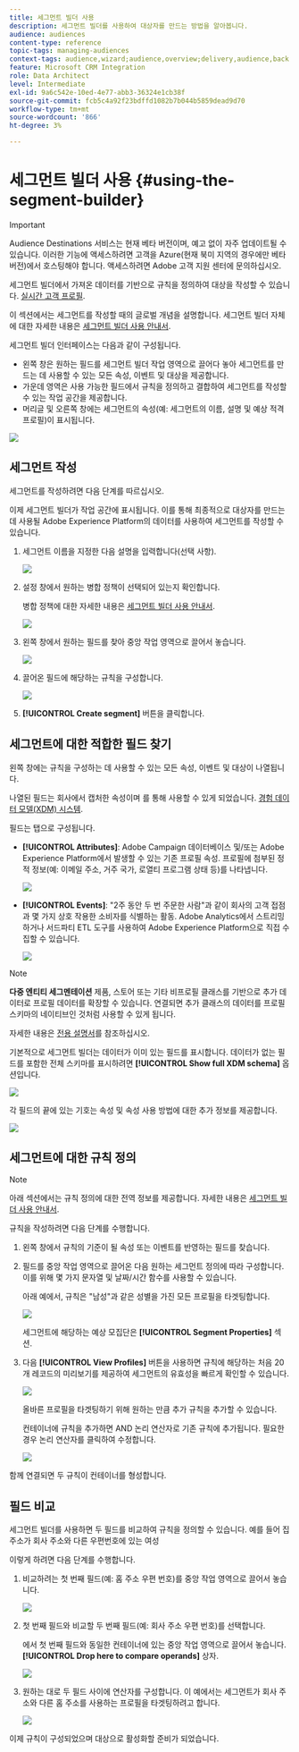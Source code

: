```yaml
---
title: 세그먼트 빌더 사용
description: 세그먼트 빌더를 사용하여 대상자를 만드는 방법을 알아봅니다.
audience: audiences
content-type: reference
topic-tags: managing-audiences
context-tags: audience,wizard;audience,overview;delivery,audience,back
feature: Microsoft CRM Integration
role: Data Architect
level: Intermediate
exl-id: 9a6c542e-10ed-4e77-abb3-36324e1cb38f
source-git-commit: fcb5c4a92f23bdffd1082b7b044b5859dead9d70
workflow-type: tm+mt
source-wordcount: '866'
ht-degree: 3%

---
```


# 세그먼트 빌더 사용 {#using-the-segment-builder}

>[!IMPORTANT]
>
>Audience Destinations 서비스는 현재 베타 버전이며, 예고 없이 자주 업데이트될 수 있습니다. 이러한 기능에 액세스하려면 고객을 Azure(현재 북미 지역의 경우에만 베타 버전)에서 호스팅해야 합니다. 액세스하려면 Adobe 고객 지원 센터에 문의하십시오.

세그먼트 빌더에서 가져온 데이터를 기반으로 규칙을 정의하여 대상을 작성할 수 있습니다. [실시간 고객 프로필](https://experienceleague.adobe.com/docs/experience-platform/profile/home.html).

이 섹션에서는 세그먼트를 작성할 때의 글로벌 개념을 설명합니다. 세그먼트 빌더 자체에 대한 자세한 내용은 [세그먼트 빌더 사용 안내서](https://experienceleague.adobe.com/docs/experience-platform/segmentation/ui/overview.html).

세그먼트 빌더 인터페이스는 다음과 같이 구성됩니다.

* 왼쪽 창은 원하는 필드를 세그먼트 빌더 작업 영역으로 끌어다 놓아 세그먼트를 만드는 데 사용할 수 있는 모든 속성, 이벤트 및 대상을 제공합니다.
* 가운데 영역은 사용 가능한 필드에서 규칙을 정의하고 결합하여 세그먼트를 작성할 수 있는 작업 공간을 제공합니다.
* 머리글 및 오른쪽 창에는 세그먼트의 속성(예: 세그먼트의 이름, 설명 및 예상 적격 프로필)이 표시됩니다.

![](assets/aep_audiences_interface.png)

## 세그먼트 작성

세그먼트를 작성하려면 다음 단계를 따르십시오.

이제 세그먼트 빌더가 작업 공간에 표시됩니다. 이를 통해 최종적으로 대상자를 만드는 데 사용될 Adobe Experience Platform의 데이터를 사용하여 세그먼트를 작성할 수 있습니다.

1. 세그먼트 이름을 지정한 다음 설명을 입력합니다(선택 사항).

   ![](assets/aep_audiences_creation_edit_name.png)

1. 설정 창에서 원하는 병합 정책이 선택되어 있는지 확인합니다.

   병합 정책에 대한 자세한 내용은 [세그먼트 빌더 사용 안내서](https://experienceleague.adobe.com/docs/experience-platform/segmentation/ui/overview.html).

   ![](assets/aep_audiences_mergepolicy.png)

1. 왼쪽 창에서 원하는 필드를 찾아 중앙 작업 영역으로 끌어서 놓습니다.

   ![](assets/aep_audiences_dragfield.png)

1. 끌어온 필드에 해당하는 규칙을 구성합니다.

   ![](assets/aep_audiences_configure_rules.png)

1. **[!UICONTROL Create segment]** 버튼을 클릭합니다.

## 세그먼트에 대한 적합한 필드 찾기

왼쪽 창에는 규칙을 구성하는 데 사용할 수 있는 모든 속성, 이벤트 및 대상이 나열됩니다.

나열된 필드는 회사에서 캡처한 속성이며 를 통해 사용할 수 있게 되었습니다. [경험 데이터 모델(XDM) 시스템](https://experienceleague.adobe.com/docs/experience-platform/xdm/home.html).

필드는 탭으로 구성됩니다.

* **[!UICONTROL Attributes]**: Adobe Campaign 데이터베이스 및/또는 Adobe Experience Platform에서 발생할 수 있는 기존 프로필 속성. 프로필에 첨부된 정적 정보(예: 이메일 주소, 거주 국가, 로열티 프로그램 상태 등)를 나타냅니다.

  ![](assets/aep_audiences_attributestab.png)

* **[!UICONTROL Events]**: &quot;2주 동안 두 번 주문한 사람&quot;과 같이 회사의 고객 접점과 몇 가지 상호 작용한 소비자를 식별하는 활동. Adobe Analytics에서 스트리밍하거나 서드파티 ETL 도구를 사용하여 Adobe Experience Platform으로 직접 수집할 수 있습니다.

  ![](assets/aep_audiences_eventstab.png)

>[!NOTE]
>
>**다중 엔티티 세그멘테이션** 제품, 스토어 또는 기타 비프로필 클래스를 기반으로 추가 데이터로 프로필 데이터를 확장할 수 있습니다. 연결되면 추가 클래스의 데이터를 프로필 스키마의 네이티브인 것처럼 사용할 수 있게 됩니다.
>
>자세한 내용은 [전용 설명서](https://experienceleague.adobe.com/docs/experience-platform/segmentation/multi-entity-segmentation.html)를 참조하십시오.

기본적으로 세그먼트 빌더는 데이터가 이미 있는 필드를 표시합니다. 데이터가 없는 필드를 포함한 전체 스키마를 표시하려면 **[!UICONTROL Show full XDM schema]** 옵션입니다.

![](assets/aep_audiences_populatedfields.png)

각 필드의 끝에 있는 기호는 속성 및 속성 사용 방법에 대한 추가 정보를 제공합니다.

![](assets/aep_audiences_isymbol.png)

## 세그먼트에 대한 규칙 정의

>[!NOTE]
>
>아래 섹션에서는 규칙 정의에 대한 전역 정보를 제공합니다. 자세한 내용은 [세그먼트 빌더 사용 안내서](https://experienceleague.adobe.com/docs/experience-platform/segmentation/ui/overview.html).

규칙을 작성하려면 다음 단계를 수행합니다.

1. 왼쪽 창에서 규칙의 기준이 될 속성 또는 이벤트를 반영하는 필드를 찾습니다.

1. 필드를 중앙 작업 영역으로 끌어온 다음 원하는 세그먼트 정의에 따라 구성합니다. 이를 위해 몇 가지 문자열 및 날짜/시간 함수를 사용할 수 있습니다.

   아래 예에서, 규칙은 &quot;남성&quot;과 같은 성별을 가진 모든 프로필을 타겟팅합니다.

   ![](assets/aep_audiences_malegender.png)

   세그먼트에 해당하는 예상 모집단은 **[!UICONTROL Segment Properties]** 섹션.

1. 다음 **[!UICONTROL View Profiles]** 버튼을 사용하면 규칙에 해당하는 처음 20개 레코드의 미리보기를 제공하여 세그먼트의 유효성을 빠르게 확인할 수 있습니다.

   ![](assets/aep_audiences_samplepreview.png)

   올바른 프로필을 타겟팅하기 위해 원하는 만큼 추가 규칙을 추가할 수 있습니다.

   컨테이너에 규칙을 추가하면 AND 논리 연산자로 기존 규칙에 추가됩니다. 필요한 경우 논리 연산자를 클릭하여 수정합니다.

   ![](assets/aep_audiences_andoperator.png)

함께 연결되면 두 규칙이 컨테이너를 형성합니다.

## 필드 비교

세그먼트 빌더를 사용하면 두 필드를 비교하여 규칙을 정의할 수 있습니다. 예를 들어 집 주소가 회사 주소와 다른 우편번호에 있는 여성

이렇게 하려면 다음 단계를 수행합니다.

1. 비교하려는 첫 번째 필드(예: 홈 주소 우편 번호)를 중앙 작업 영역으로 끌어서 놓습니다.

   ![](assets/aep_audiences_comparing_1.png)

1. 첫 번째 필드와 비교할 두 번째 필드(예: 회사 주소 우편 번호)를 선택합니다.

   에서 첫 번째 필드와 동일한 컨테이너에 있는 중앙 작업 영역으로 끌어서 놓습니다. **[!UICONTROL Drop here to compare operands]** 상자.

   ![](assets/aep_audiences_comparing_2.png)

1. 원하는 대로 두 필드 사이에 연산자를 구성합니다. 이 예에서는 세그먼트가 회사 주소와 다른 홈 주소를 사용하는 프로필을 타겟팅하려고 합니다.

   ![](assets/aep_audiences_comparing_3.png)

이제 규칙이 구성되었으며 대상으로 활성화할 준비가 되었습니다.
